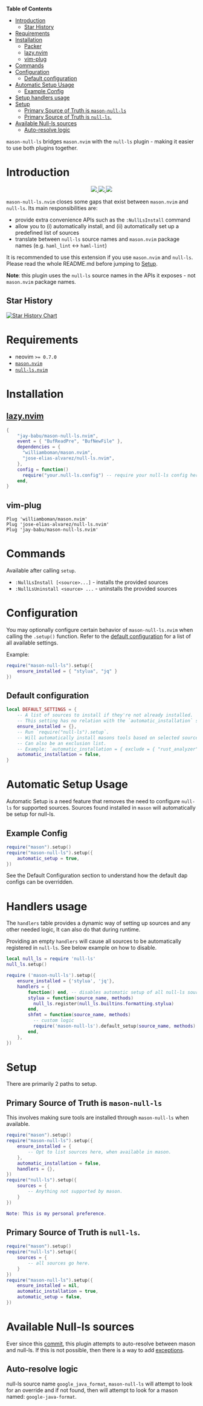 <!-- START doctoc generated TOC please keep comment here to allow auto update -->
<!-- DON'T EDIT THIS SECTION, INSTEAD RE-RUN doctoc TO UPDATE -->
**Table of Contents**

- [Introduction](#introduction)
  - [Star History](#star-history)
- [Requirements](#requirements)
- [Installation](#installation)
  - [Packer](#packer)
  - [lazy.nvim](#lazynvim)
  - [vim-plug](#vim-plug)
- [Commands](#commands)
- [Configuration](#configuration)
  - [Default configuration](#default-configuration)
- [Automatic Setup Usage](#automatic-setup-usage)
  - [Example Config](#example-config)
- [Setup handlers usage](#setup-handlers-usage)
- [Setup](#setup)
  - [Primary Source of Truth is `mason-null-ls`](#primary-source-of-truth-is-mason-null-ls)
  - [Primary Source of Truth is `null-ls`.](#primary-source-of-truth-is-null-ls)
- [Available Null-ls sources](#available-null-ls-sources)
  - [Auto-resolve logic](#auto-resolve-logic)

<!-- END doctoc generated TOC please keep comment here to allow auto update -->

`mason-null-ls` bridges `mason.nvim` with the `null-ls` plugin - making it easier to use both plugins together.

# Introduction

<p align="center">
    <a href="https://github.com/jay-babu/mason-null-ls.nvim/pulse">
      <img src="https://img.shields.io/github/last-commit/jay-babu/mason-null-ls.nvim?style=for-the-badge&logo=github&color=7dc4e4&logoColor=D9E0EE&labelColor=302D41"/>
    </a>
    <a href="https://github.com/jay-babu/mason-null-ls.nvim/releases/latest">
      <img src="https://img.shields.io/github/v/release/jay-babu/mason-null-ls.nvim?style=for-the-badge&logo=gitbook&color=8bd5ca&logoColor=D9E0EE&labelColor=302D41"/>
    </a>
    <a href="https://github.com/jay-babu/mason-null-ls.nvim/stargazers">
      <img src="https://img.shields.io/github/stars/jay-babu/mason-null-ls.nvim?style=for-the-badge&logo=apachespark&color=eed49f&logoColor=D9E0EE&labelColor=302D41"/>
    </a>
</p>

`mason-null-ls.nvim` closes some gaps that exist between `mason.nvim` and `null-ls`. Its main responsibilities are:

- provide extra convenience APIs such as the `:NullLsInstall` command
- allow you to (i) automatically install, and (ii) automatically set up a predefined list of sources
- translate between `null-ls` source names and `mason.nvim` package names (e.g. `haml_lint` <-> `haml-lint`)

It is recommended to use this extension if you use `mason.nvim` and `null-ls`.
Please read the whole README.md before jumping to [Setup](#setup).

**Note**: this plugin uses the `null-ls` source names in the APIs it exposes - not `mason.nvim` package names.

## Star History

[![Star History Chart](https://api.star-history.com/svg?repos=jay-babu/mason-null-ls.nvim,jay-babu/mason-nvim-dap.nvim&type=Date)](https://star-history.com/#jay-babu/mason-null-ls.nvim&jay-babu/mason-nvim-dap.nvim&Date)

# Requirements

- neovim `>= 0.7.0`
- [`mason.nvim`](https://github.com/williamboman/mason.nvim)
- [`null-ls.nvim`](https://github.com/jose-elias-alvarez/null-ls.nvim)

# Installation

## [lazy.nvim](https://github.com/folke/lazy.nvim)

```lua
{
    "jay-babu/mason-null-ls.nvim",
    event = { "BufReadPre", "BufNewFile" },
    dependencies = {
      "williamboman/mason.nvim",
      "jose-elias-alvarez/null-ls.nvim",
    },
    config = function()
      require("your.null-ls.config") -- require your null-ls config here (example below)
    end,
}
```

## vim-plug

```vim
Plug 'williamboman/mason.nvim'
Plug 'jose-elias-alvarez/null-ls.nvim'
Plug 'jay-babu/mason-null-ls.nvim'
```

# Commands

Available after calling `setup`.

- `:NullLsInstall [<source>...]` - installs the provided sources
- `:NullLsUninstall <source> ...` - uninstalls the provided sources

# Configuration

You may optionally configure certain behavior of `mason-null-ls.nvim` when calling the `.setup()` function. Refer to
the [default configuration](#default-configuration) for a list of all available settings.

Example:

```lua
require("mason-null-ls").setup({
    ensure_installed = { "stylua", "jq" }
})
```

## Default configuration

```lua
local DEFAULT_SETTINGS = {
    -- A list of sources to install if they're not already installed.
    -- This setting has no relation with the `automatic_installation` setting.
    ensure_installed = {},
    -- Run `require("null-ls").setup`.
    -- Will automatically install masons tools based on selected sources in `null-ls`.
    -- Can also be an exclusion list.
    -- Example: `automatic_installation = { exclude = { "rust_analyzer", "solargraph" } }`
    automatic_installation = false,
}
```

# Automatic Setup Usage

Automatic Setup is a need feature that removes the need to configure `null-ls` for supported sources.
Sources found installed in `mason` will automatically be setup for null-ls.

## Example Config

```lua
require("mason").setup()
require("mason-null-ls").setup({
    automatic_setup = true,
})
```

See the Default Configuration section to understand how the default dap configs can be overridden.

# Handlers usage

The `handlers` table provides a dynamic way of setting up sources and any other needed logic, It can also do that during runtime.

Providing an empty `handlers` will cause all sources to be automatically registered in `null-ls`. See below example on how to disable.

```lua
local null_ls = require 'null-ls'
null_ls.setup()

require ('mason-null-ls').setup({
    ensure_installed = {'stylua', 'jq'},
    handlers = {
        function() end, -- disables automatic setup of all null-ls sources
        stylua = function(source_name, methods)
          null_ls.register(null_ls.builtins.formatting.stylua)
        end,
        shfmt = function(source_name, methods)
          -- custom logic
          require('mason-null-ls').default_setup(source_name, methods) -- to maintain default behavior
        end,
    },
})
```

# Setup

There are primarily 2 paths to setup.

## Primary Source of Truth is `mason-null-ls`

This involves making sure tools are installed through `mason-null-ls` when available.

```lua
require("mason").setup()
require("mason-null-ls").setup({
    ensure_installed = {
        -- Opt to list sources here, when available in mason.
    },
    automatic_installation = false,
    handlers = {},
})
require("null-ls").setup({
    sources = {
        -- Anything not supported by mason.
    }
})

Note: This is my personal preference.
```

## Primary Source of Truth is `null-ls`.

```lua
require("mason").setup()
require("null-ls").setup({
    sources = {
        -- all sources go here.
    }
})
require("mason-null-ls").setup({
    ensure_installed = nil,
    automatic_installation = true,
    automatic_setup = false,
})
```

# Available Null-ls sources

Ever since this [commit](https://github.com/jay-babu/mason-null-ls.nvim/commit/e2144bd62b703c1fa298b9e154296caeef389553), 
this plugin attempts to auto-resolve between mason and null-ls. If this is not possible, then there is a way to add 
[exceptions](https://github.com/jay-babu/mason-null-ls.nvim/blob/main/lua/mason-null-ls/mappings/source.lua).

## Auto-resolve logic

null-ls source name `google_java_format`, `mason-null-ls` will attempt to look for an override and if not found,
then will attempt to look for a mason named: `google-java-format`.
